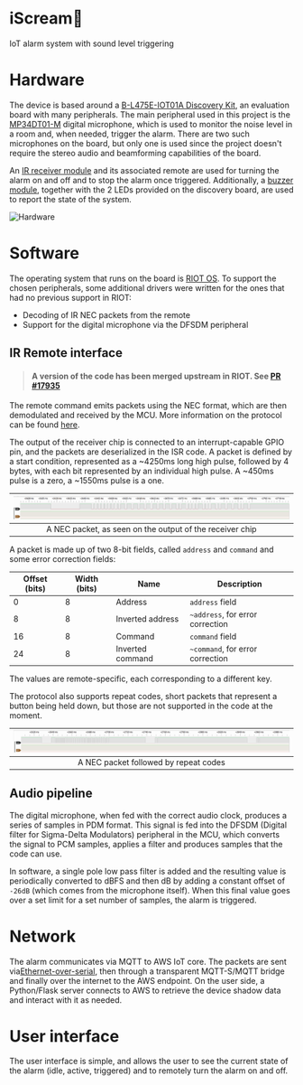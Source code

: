 # iScream🍦

IoT alarm system with sound level triggering

# Hardware

The device is based around a [B-L475E-IOT01A
Discovery Kit](https://www.st.com/en/evaluation-tools/b-l475e-iot01a.html), an evaluation board with many peripherals. The main peripheral used in this project is the [MP34DT01-M](https://www.st.com/en/audio-ics/mp34dt01-m.html) digital microphone, which is used to monitor the noise level in a room and, when needed, trigger the alarm. There are two such microphones on the board, but only one is used since the project doesn't require the stereo audio and beamforming capabilities of the board.

An [IR receiver module](https://www.sunfounder.com/products/infrared-receiver-module) and its associated remote are used for turning the alarm on and off and to stop the alarm once triggered. Additionally, a [buzzer module](https://www.sunfounder.com/products/active-buzzer-module), together with the 2 LEDs provided on the discovery board, are used to report the state of the system.

![Hardware](img/hardware.jpg)

# Software

The operating system that runs on the board is [RIOT OS](https://www.riot-os.org/). To support the chosen peripherals, some additional drivers were written for the ones that had no previous support in RIOT:

- Decoding of IR NEC packets from the remote
- Support for the digital microphone via the DFSDM peripheral

## IR Remote interface

> #### A version of the code has been merged upstream in RIOT. See [PR #17935](https://github.com/RIOT-OS/RIOT/pull/17935)

The remote command emits packets using the NEC format, which are then demodulated and received by the MCU. More information on the protocol can be found [here](https://techdocs.altium.com/display/FPGA/NEC+Infrared+Transmission+Protocol).

The output of the receiver chip is connected to an interrupt-capable GPIO pin, and the packets are deserialized in the ISR code. A packet is defined by a start condition, represented as a ~4250ms long high pulse, followed by 4 bytes, with each bit represented by an individual high pulse. A ~450ms pulse is a zero, a ~1550ms pulse is a one.

|![NEC packet](img/nec_packet.png)|
|:--:|
|A NEC packet, as seen on the output of the receiver chip|

A packet is made up of two 8-bit fields, called `address` and `command` and some error correction fields:

|Offset (bits)|Width (bits)|Name|Description|
|-|-|-|-|
|0|8|Address|`address` field|
|8|8|Inverted address|`~address`, for error correction|
|16|8|Command|`command` field|
|24|8|Inverted command|`~command`, for error correction|

The values are remote-specific, each corresponding to a different key.

The protocol also supports repeat codes, short packets that represent a button being held down, but those are not supported in the code at the moment.

|![NEC repeat codes](img/nec_repeat.png)|
|:--:|
|A NEC packet followed by repeat codes|

## Audio pipeline

The digital microphone, when fed with the correct audio clock, produces a series of samples in PDM format. This signal is fed into the DFSDM (Digital filter for Sigma-Delta Modulators) peripheral in the MCU, which converts the signal to PCM samples, applies a filter and produces samples that the code can use.

In software, a single pole low pass filter is added and the resulting value is periodically converted to dBFS and then dB by adding a constant offset of `-26dB` (which comes from the microphone itself). When this final value goes over a set limit for a set number of samples, the alarm is triggered.

# Network

The alarm communicates via MQTT to AWS IoT core. The packets are sent via[Ethernet-over-serial](https://doc.riot-os.org/group__drivers__ethos.html), then through a transparent MQTT-S/MQTT bridge and finally over the internet to the AWS endpoint. On the user side, a Python/Flask server connects to AWS to retrieve the device shadow data and interact with it as needed.

# User interface

The user interface is simple, and allows the user to see the current state of the alarm (idle, active, triggered) and to remotely turn the alarm on and off.
